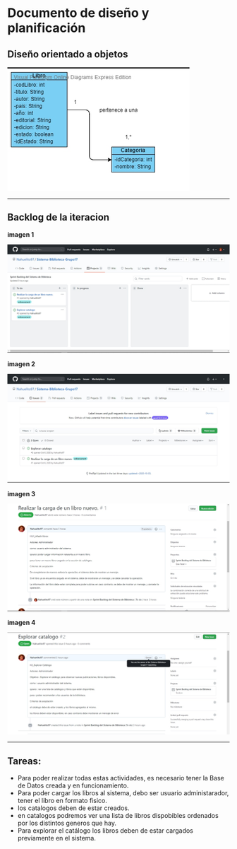 # Documento de diseño y planificación

## Diseño orientado a objetos

![Diagrama](/figuras/diagrama.jpg)

---

## Backlog de la iteracion

**imagen 1**

![Sprinthistorias](/figuras/sprinthistorias.jpg)

**imagen 2**

![Backlog](/figuras/backlog.JPg)

**imagen 3**

![Hu1](/figuras/hu1-backlog.JPg)

**imagen 4**

![](/figuras/explorar%20catalogo.jpg)

---

## Tareas:

- Para poder realizar todas estas actividades, es necesario tener la Base de Datos creada y en funcionamiento.
- Para poder cargar los libros al sistema, debo ser usuario administarador, tener el libro en formato fisico.
- los catalogos deben de estar creados.
- en catalogos podremos ver una lista de libros dispobibles ordenados por los distintos generos que hay.
- Para explorar el catálogo los libros deben de estar cargados previamente en el sistema.
